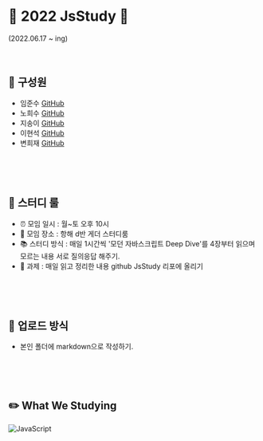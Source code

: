 # :star2: 2022 JsStudy :star2:
(2022.06.17 ~ ing)
<br/>
<br/>
<br/>

## :dizzy: 구성원<br/>
 - 임준수    [GitHub](https://github.com/junsu0121)
 - 노희수    [GitHub](https://github.com/heesujin)
 - 지송이    [GitHub](https://github.com/jrl103)
 - 이현석    [GitHub](https://github.com/BrightSton)
 - 변희재    [GitHub](https://github.com/qusgmlwo)
<br/>
<br/>
<br/>

## :pushpin: 스터디 룰
 - :alarm_clock:  모임 일시 : 월~토 오후 10시
 - :school: 모임 장소 : 항해 d반 게더 스터디룸
 - :books: 스터디 방식 : 매일 1시간씩 '모던 자바스크립트 Deep Dive'를 4장부터 읽으며 모르는 내용 서로 질의응답 해주기.
 - :pencil: 과제 : 매일 읽고 정리한 내용 github JsStudy 리포에 올리기

<br/>
<br/>
<br/>

## :open_file_folder: 업로드 방식
- 본인 폴더에 markdown으로 작성하기.

<br/>
<br/>
<br/>

## :pencil2: What We Studying
<img alt="JavaScript" src ="https://img.shields.io/badge/JavaScriipt-F7DF1E.svg?&style=for-the-badge&logo=JavaScript&logoColor=black"/> 
